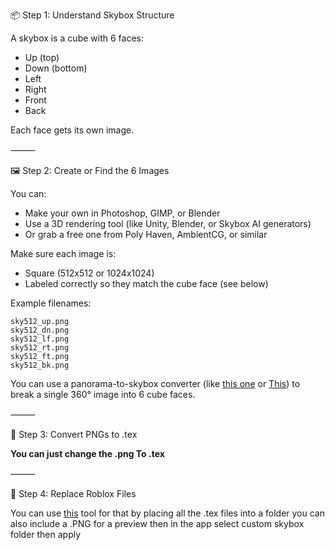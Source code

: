 📦 Step 1: Understand Skybox Structure

A skybox is a cube with 6 faces:
   - Up (top)
   - Down (bottom)
   - Left
   - Right
   - Front
   - Back

Each face gets its own image.

⸻

🖼️ Step 2: Create or Find the 6 Images

You can:
   - Make your own in Photoshop, GIMP, or Blender
   - Use a 3D rendering tool (like Unity, Blender, or Skybox AI generators)
   - Or grab a free one from Poly Haven, AmbientCG, or similar

Make sure each image is:
   - Square (512x512 or 1024x1024)
   - Labeled correctly so they match the cube face (see below)

Example filenames:
```
sky512_up.png
sky512_dn.png
sky512_lf.png
sky512_rt.png
sky512_ft.png
sky512_bk.png
```

You can use a panorama-to-skybox converter (like [this one](https://matheowis.github.io/HDRI-to-CubeMap/) or [This](https://skybox-generator.vercel.app/)) to break a single 360° image into 6 cube faces.

⸻

🧰 Step 3: Convert PNGs to .tex

**You can just change the .png
To .tex**

⸻

🔁 Step 4: Replace Roblox Files

You can use [this](https://github.com/eman225511/CustomDebloatedBloxLauncher) tool for that 
by placing all the .tex files into a folder you can also include a .PNG for a preview 
then in the app select custom skybox folder then apply
